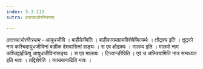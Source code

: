 ```yaml
---
index: 5.3.113
sutra: व्रातच्फञोरस्त्रियाम्

---
```

_व्रातच्फञोरस्त्रियाम्_ - आयुधजीवि । बाहीकेष्विति । बाहीकाख्यग्रामविशेषेष्वित्यर्थः । क्षौद्रक्य इति । क्षुद्रको नाम कश्चिदायुधजीविनां बाहीक देशवासिनां सङ्घः । स एव क्षौद्रक्यः । मालव्य इति । मालवो नाम कश्चिद्वाहीकेषु आयुधजीविनांसङ्घः । स एव मालव्यः । टित्त्वान्ङीबिति । एवं च अस्त्रियामिति नात्र सम्बध्यत इति भावः । तद्विशेषेति । व्याख्यानादिति भावः ।